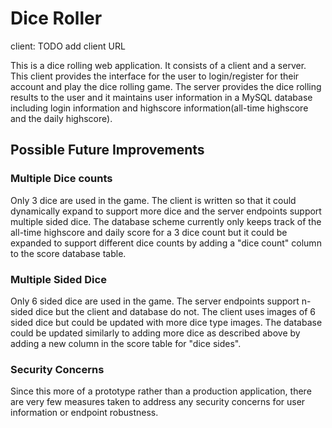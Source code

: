 # Dice Roller

client: TODO add client URL

This is a dice rolling web application. It consists of a client and a server. This client provides the interface for the user to login/register for their account and play the dice rolling game. The server provides the dice rolling results to the user and it maintains user information in a MySQL database including login information and highscore information(all-time highscore and the daily highscore). 

## Possible Future Improvements
### Multiple Dice counts
Only 3 dice are used in the game. The client is written so that it could dynamically expand to support more dice and the server endpoints support multiple sided dice. The database scheme currently only keeps track of the all-time highscore and daily score for a 3 dice count but it could be expanded to support different dice counts by adding a "dice count" column to the score database table.
### Multiple Sided Dice
Only 6 sided dice are used in the game. The server endpoints support n-sided dice but the client and database do not. The client uses images of 6 sided dice but could be updated with more dice type images. The database could be updated similarly to adding more dice as described above by adding a new column in the score table for "dice sides".
### Security Concerns
Since this more of a prototype rather than a production application, there are very few measures taken to address any security concerns for user information or endpoint robustness.